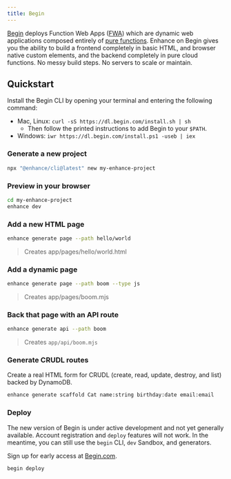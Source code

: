 ```yaml
---
title: Begin
---
```


[Begin](https://begin.com/) deploys Function Web Apps ([FWA](https://fwa.dev)) which are dynamic web applications composed entirely of [pure functions](https://en.wikipedia.org/wiki/Pure_function). Enhance on Begin gives you the ability to build a frontend completely in basic HTML, and browser native custom elements, and the backend completely in pure cloud functions. No messy build steps. No servers to scale or maintain.

## Quickstart

Install the Begin CLI by opening your terminal and entering the following command:

- Mac, Linux: `curl -sS https://dl.begin.com/install.sh | sh`
  - Then follow the printed instructions to add Begin to your `$PATH`.
- Windows: `iwr https://dl.begin.com/install.ps1 -useb | iex`

### Generate a new project

```bash
npx "@enhance/cli@latest" new my-enhance-project
```

### Preview in your browser

```bash
cd my-enhance-project
enhance dev
```

### Add a new HTML page

```bash
enhance generate page --path hello/world
```
> Creates app/pages/hello/world.html

### Add a dynamic page

```bash
enhance generate page --path boom --type js
```
> Creates app/pages/boom.mjs

### Back that page with an API route

```bash
enhance generate api --path boom
```
> Creates `app/api/boom.mjs`

### Generate CRUDL routes

Create a real HTML form for CRUDL (create, read, update, destroy, and list) backed by DynamoDB.

```bash
enhance generate scaffold Cat name:string birthday:date email:email
```

### Deploy

<doc-callout level="caution" mark="🛠️">

The new version of Begin is under active development and not yet generally available.
Account registration and `deploy` features will not work.
In the meantime, you can still use the `begin` CLI, `dev` Sandbox, and generators.

Sign up for early access at [Begin.com](https://begin.com).

</doc-callout>

```bash
begin deploy
```
